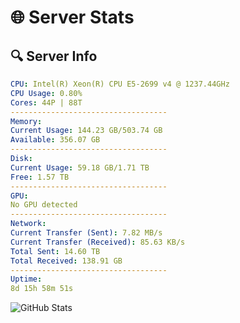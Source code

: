 # 🌐 Server Stats
## 🔍 Server Info
```yaml
CPU: Intel(R) Xeon(R) CPU E5-2699 v4 @ 1237.44GHz
CPU Usage: 0.80%
Cores: 44P | 88T
-----------------------------------
Memory:
Current Usage: 144.23 GB/503.74 GB
Available: 356.07 GB
-----------------------------------
Disk:
Current Usage: 59.18 GB/1.71 TB
Free: 1.57 TB
-----------------------------------
GPU:
No GPU detected
-----------------------------------
Network:
Current Transfer (Sent): 7.82 MB/s
Current Transfer (Received): 85.63 KB/s
Total Sent: 14.60 TB
Total Received: 138.91 GB
-----------------------------------
Uptime:
8d 15h 58m 51s
```
![GitHub Stats](https://img.shields.io/badge/Updated-2025-03-16_13:21:40-blue)